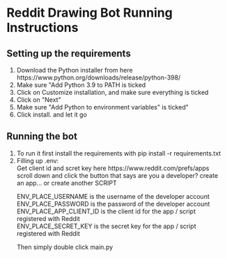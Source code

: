 # Reddit Drawing Bot Running Instructions

## Setting up the requirements
<ol>
  <li>Download the Python installer from here https://www.python.org/downloads/release/python-398/</li>
  <li>Make sure "Add Python 3.9 to PATH is ticked</li>
  <li>Click on Customize installation, and make sure everything is ticked</li>
  <li>Click on "Next"</li>
  <li>Make sure "Add Python to environment variables" is ticked"</li>
  <li>Click install. and let it go</li>
</ol> 


## Running the bot
<ol>
<li>To run it first install the requirements with pip install -r requirements.txt<br></li>
<li>Filling up .env:<br></li>
Get client id and scret key here https://www.reddit.com/prefs/apps scroll down and click the button that says are you a developer? create an app... or create another SCRIPT<br>

ENV_PLACE_USERNAME is the username of the developer account<br>
ENV_PLACE_PASSWORD is the password of the developer account<br>
ENV_PLACE_APP_CLIENT_ID is the client id for the app / script registered with Reddit<br>
ENV_PLACE_SECRET_KEY is the secret key for the app / script registered with Reddit

Then simply double click main.py
</ol>
